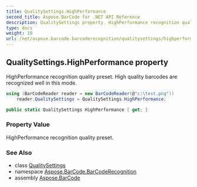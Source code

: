```yaml
---
title: QualitySettings.HighPerformance
second_title: Aspose.BarCode for .NET API Reference
description: QualitySettings property. HighPerformance recognition quality preset. High quality barcodes are recognized well in this mode
type: docs
weight: 10
url: /net/aspose.barcode.barcoderecognition/qualitysettings/highperformance/
---
```

## QualitySettings.HighPerformance property

HighPerformance recognition quality preset. High quality barcodes are recognized well in this mode.

```csharp
using (BarCodeReader reader = new BarCodeReader(@"c:\test.png"))
    reader.QualitySettings = QualitySettings.HighPerformance;
```

```csharp
public static QualitySettings HighPerformance { get; }
```

### Property Value

HighPerformance recognition quality preset.

### See Also

* class [QualitySettings](../)
* namespace [Aspose.BarCode.BarCodeRecognition](../../qualitysettings/)
* assembly [Aspose.BarCode](../../../)


